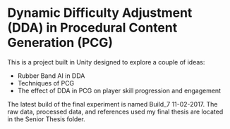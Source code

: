 # Dynamic Difficulty Adjustment (DDA) in Procedural Content Generation (PCG)

This is a project built in Unity designed to explore a couple of ideas:
- Rubber Band AI in DDA
- Techniques of PCG
- The effect of DDA in PCG on player skill progression and engagement

The latest build of the final experiment is named Build_7 11-02-2017.
The raw data, processed data, and references used my final thesis are located in the Senior Thesis folder.
